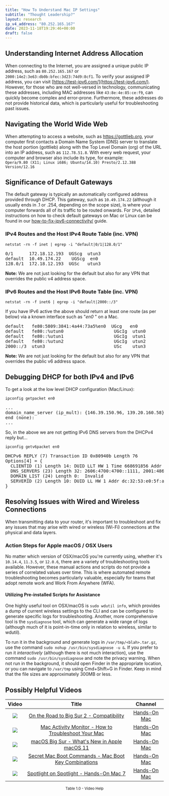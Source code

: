 ```yaml
---
title: "How To Understand Mac IP Settings"
subtitle: "Thought Leadership?"
layout: research
ip_v4_address: "80.252.165.167"
date: 2023-11-18T19:29:46+00:00
draft: false
---
```


## Understanding Internet Address Allocation

When connecting to the Internet, you are assigned a unique public IP address, such as ```80.252.165.167``` or ```2000:14e2:3e63:db0b:bfec:3d23:74d9:8cf1```. To verify your assigned IP address, you can visit [https://test-ipv6.com/](https://test-ipv6.com/). However, for those who are not well-versed in technology, communicating these addresses, including MAC addresses like ```43:8e:4e:85:ce:f9```, can quickly become complex and error-prone. Furthermore, these addresses do not provide historical data, which is particularly useful for troubleshooting past issues.
## Navigating the World Wide Web

When attempting to access a website, such as https://gottlieb.org, your computer first contacts a Domain Name System (DNS) server to translate the host portion (gottlieb) along with the Top Level Domain (org) of the URL into an IP address, such as ```112.78.51.8```. With every web request, your computer and browser also include its type, for example: <br>```Opera/9.80 (X11; Linux i686; Ubuntu/14.10) Presto/2.12.388 Version/12.16```
## Significance of Default Gateways

The default gateway is typically an automatically configured address provided through DHCP. This gateway, such as ```10.49.174.22``` (although it usually ends in .1 or .254, depending on the scope size), is where your computer forwards all of its traffic to be routed onwards. For ```IPv6```, detailed instructions on how to check default gateways on Mac or Linux can be found in our [how-to-fix-ipv6-connectivity/](/blog/how-to-fix-ipv6-connectivity/) guide.
### IPv4 Routes and the Host IPv4 Route Table (inc. VPN)
```netstat -rn -f inet | egrep -i "default|0/1|128.0/1"```

<pre>
0/1      172.18.12.193  UGScg  utun3
default  10.49.174.22    UGScg  en0
128.0/1  172.18.12.193  UGSc   utun3</pre>

**Note:** We are not just looking for the default but also for any VPN that overrides the public v4 address space.

### IPv6 Routes and the Host IPv6 Route Table (inc. VPN)
```netstat -rn -f inet6 | egrep -i "default|2000::/3"```

If you have IPv6 active the above should return at least one route (as per below) via a known interface such as "_en0_ " on a Mac. 

<pre>
default   fe80:5809:3841:4a44:73a5%en0  UGcg   en0
default   fe80::%utun0                   UGcIg  utun0
default   fe80::%utun1                   UGcIg  utun1
default   fe80::%utun2                   UGcIg  utun2
2000::/3  utun3                          USc    utun3</pre>

**Note:** We are not just looking for the default but also for any VPN that overrides the public v6 address space.
<br>

## Debugging DHCP for both IPv4 and IPv6

To get a look at the low level DHCP configuration (Mac/Linux): 

```ipconfig getpacket en0```

<pre>
...
domain_name_server (ip_mult): {146.39.150.96, 139.20.160.58}
end (none):
...</pre>

So, in the above we are not getting IPv6 DNS servers from the DHCPv4 reply but...

```ipconfig getv6packet en0```

<pre>
DHCPv6 REPLY (7) Transaction ID 0x80940b Length 76
Options[4] = {
  CLIENTID (1) Length 14: DUID LLT HW 1 Time 668691856 Addr 43:8e:4e:85:ce:f9
  DNS_SERVERS (23) Length 32: 2606:4700:4700::1111, 2001:4860:4860::8844
  DOMAIN_LIST (24) Length 0:  Invalid
  SERVERID (2) Length 10: DUID LL HW 1 Addr dc:32:53:e0:5f:a8
}</pre>




## Resolving Issues with Wired and Wireless Connections
When transmitting data to your router, it's important to troubleshoot and fix any issues that may arise with wired or wireless (Wi-Fi) connections at the physical and data layers.
### Action Steps for Apple macOS / OSX Users
No matter which version of OSX/macOS you're currently using, whether it's ```10.14.4```, ```11.3.5```, or ```12.0.6```, there are a variety of troubleshooting tools available. However, these manual actions and scripts do not provide a series of correlated values over time. This is where automated remote troubleshooting becomes particularly valuable, especially for teams that adopt remote work and Work From Anywhere (WFA).
#### Utilizing Pre-installed Scripts for Assistance
One highly useful tool on OSX/macOS is ```sudo wdutil info```, which provides a dump of current wireless settings to the CLI and can be configured to generate specific logs for troubleshooting. Another, more comprehensive tool is the ```sysdiagnose``` tool, which can generate a wide range of logs (although much of it is point-in-time only in relation to wireless, similar to wdutil).

To run it in the background and generate logs in ```/var/tmp/<blah>.tar.gz```, use the command ```sudo nohup /usr/bin/sysdiagnose -u &```. If you prefer to run it *interactively* (although there is not much interaction), use the command ```sudo /usr/bin/sysdiagnose``` and note the privacy warning. When not run in the background, it should open Finder in the appropriate location, or you can navigate to ```/var/tmp``` using Cmd+Shift+G in Finder. Keep in mind that the file sizes are approximately 300MB or less.
## Possibly Helpful Videos

<link href="/plugins/lity/css/lity.min.css" rel="stylesheet">
<script src="/plugins/lity/js/lity.min.js"></script>
<div class="table1-start"></div>

|Video | Title | Channel |
| :---: | :---: | :---: |
|<a href="https://www.youtube.com/watch?v=HEbK-Tignuc" data-lity><img src="https://i.ytimg.com/vi/HEbK-Tignuc/default.jpg" class="img-fluid"></a>|<a href="https://www.youtube.com/watch?v=HEbK-Tignuc" data-lity>On the Road to Big Sur 2 - Compatibility</a>|<a target="_blank" href="https://www.youtube.com/channel/UCg43DP8MdHVcl4rFK_delBg" >Hands-On Mac</a>|
|<a href="https://www.youtube.com/watch?v=TWzWd_DiaJ0" data-lity><img src="https://i.ytimg.com/vi/TWzWd_DiaJ0/default.jpg" class="img-fluid"></a>|<a href="https://www.youtube.com/watch?v=TWzWd_DiaJ0" data-lity>Mac Activity Monitor - How to Troubleshoot Your Mac</a>|<a target="_blank" href="https://www.youtube.com/channel/UCg43DP8MdHVcl4rFK_delBg" >Hands-On Mac</a>|
|<a href="https://www.youtube.com/watch?v=JMKi6o9kaZI" data-lity><img src="https://i.ytimg.com/vi/JMKi6o9kaZI/default.jpg" class="img-fluid"></a>|<a href="https://www.youtube.com/watch?v=JMKi6o9kaZI" data-lity>macOS Big Sur - What&#39;s New in Apple macOS 11</a>|<a target="_blank" href="https://www.youtube.com/channel/UCg43DP8MdHVcl4rFK_delBg" >Hands-On Mac</a>|
|<a href="https://www.youtube.com/watch?v=VwNYWAxHCgM" data-lity><img src="https://i.ytimg.com/vi/VwNYWAxHCgM/default.jpg" class="img-fluid"></a>|<a href="https://www.youtube.com/watch?v=VwNYWAxHCgM" data-lity>Secret Mac Boot Commands - Mac Boot Key Combinations</a>|<a target="_blank" href="https://www.youtube.com/channel/UCg43DP8MdHVcl4rFK_delBg" >Hands-On Mac</a>|
|<a href="https://www.youtube.com/watch?v=RslZ4W1EPqk" data-lity><img src="https://i.ytimg.com/vi/RslZ4W1EPqk/default.jpg" class="img-fluid"></a>|<a href="https://www.youtube.com/watch?v=RslZ4W1EPqk" data-lity>Spotlight on Spotlight - Hands-On Mac 7</a>|<a target="_blank" href="https://www.youtube.com/channel/UCg43DP8MdHVcl4rFK_delBg" >Hands-On Mac</a>|

<center><small>Table 1.0 - Video Help</small></center>
 <br>
<div class="table1-end"></div>
<script type="text/javascript">
(function() {
    $('div.table1-start').nextUntil('div.table1-end', 'table').addClass('table thead-dark table-striped table-responsive rounded').attr('id', 't1');
    $('#t1').find('thead').addClass('thead-dark');
})();
</script>
